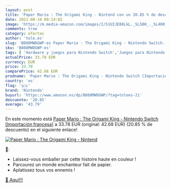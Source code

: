 ```yaml
---
layout: post
title: 'Paper Mario : The Origami King - Nintend con un 20.85 % de descuento'
date: 2021-08-10 09:14:02
image: 'https://m.media-amazon.com/images/I/51UIJE08LkL._SL500_._SL400_.jpg'
comments: true
category: ofertas
author: 'tole.es'
slug: 'B088MWDGWP-es Paper Mario : The Origami King - Nintendo Switch...'
sku: 'B088MWDGWP-es'
tags: [ 'Hardware y juegos para Nintendo Switch','Juegos para Nintendo Switch','Videojuegos','nintendo', ]
actualPrice: 33.78 EUR
currency: EUR
price: 33.78
comparePrice: 42.68 EUR
prodname: 'Paper Mario : The Origami King - Nintendo Switch [Importación francesa]'
country: 'es'
flag: '🇪🇸'
brand: 'Nintendo'
buyurl: 'https://www.amazon.es/dp/B088MWDGWP/?tag=tolees-21'
descuento: '20.85'
average: '43.79'
---
```


En este momento está [Paper Mario : The Origami King - Nintendo Switch [Importación francesa]](https://www.amazon.es/dp/B088MWDGWP/?tag=tolees-21) a 33.78 EUR (original: 42.68 EUR) (20.85 %  de descuento) en el siguiente enlace!

[![Paper Mario : The Origami King - Nintend](https://m.media-amazon.com/images/I/51UIJE08LkL._SL500_._SL400_.jpg)](https://www.amazon.es/dp/B088MWDGWP/?tag=tolees-21)

🔎:

- Laissez-vous emballer par cette histoire haute en couleur !
- Parcourez un monde enchanteur fait de papier.
- Aplatissez tous vos ennemis !

[🛒 Aquí!!!](https://www.amazon.es/dp/B088MWDGWP/?tag=tolees-21)
